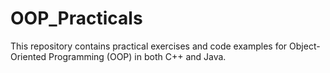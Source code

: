 # OOP_Practicals
This repository contains practical exercises and code examples for Object-Oriented Programming (OOP) in both C++ and Java.
